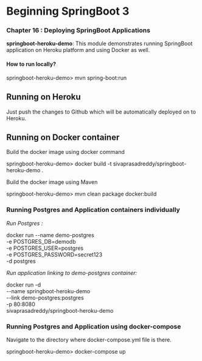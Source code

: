 # Beginning SpringBoot 3

### Chapter 16 : Deploying SpringBoot Applications

**springboot-heroku-demo**: This module demonstrates running SpringBoot application on Heroku platform and using Docker
as well.

#### How to run locally?

springboot-heroku-demo> mvn spring-boot:run

## Running on Heroku

Just push the changes to Github which will be automatically deployed on to Heroku.

## Running on Docker container

Build the docker image using docker command

springboot-heroku-demo> docker build -t sivaprasadreddy/springboot-heroku-demo .

Build the docker image using Maven

springboot-heroku-demo> mvn clean package docker:build

### Running Postgres and Application containers individually

*Run Postgres :*

docker run --name demo-postgres \
-e POSTGRES_DB=demodb \
-e POSTGRES_USER=postgres \
-e POSTGRES_PASSWORD=secret123 \
-d postgres

*Run application linking to demo-postgres container:*

docker run -d \
--name springboot-heroku-demo \
--link demo-postgres:postgres \
-p 80:8080 \
sivaprasadreddy/springboot-heroku-demo

### Running Postgres and Application using docker-compose

Navigate to the directory where docker-compose.yml file is there.

springboot-heroku-demo> docker-compose up
